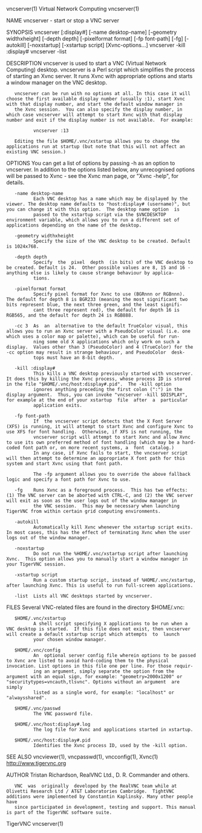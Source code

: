 vncserver(1)                                                                              Virtual Network Computing                                                                              vncserver(1)



NAME
       vncserver - start or stop a VNC server

SYNOPSIS
       vncserver [:display#] [-name desktop-name] [-geometry widthxheight] [-depth depth] [-pixelformat format] [-fp font-path] [-fg] [-autokill] [-noxstartup] [-xstartup script] [Xvnc-options...]
       vncserver -kill :display#
       vncserver -list

DESCRIPTION
       vncserver  is used to start a VNC (Virtual Network Computing) desktop.  vncserver is a Perl script which simplifies the process of starting an Xvnc server.  It runs Xvnc with appropriate options and
       starts a window manager on the VNC desktop.

       vncserver can be run with no options at all. In this case it will choose the first available display number (usually :1), start Xvnc with that display number, and start the default window manager in
       the Xvnc session.  You can also specify the display number, in which case vncserver will attempt to start Xvnc with that display number and exit if the display number is not available.  For example:

              vncserver :13

       Editing the file $HOME/.vnc/xstartup allows you to change the applications run at startup (but note that this will not affect an existing VNC session.)


OPTIONS
       You  can  get  a  list of options by passing -h as an option to vncserver.  In addition to the options listed below, any unrecognised options will be passed to Xvnc - see the Xvnc man page, or "Xvnc
       -help", for details.


       -name desktop-name
              Each VNC desktop has a name which may be displayed by the viewer. The desktop name defaults to "host:display# (username)", but you can change it with this option.  The desktop name option  is
              passed to the xstartup script via the $VNCDESKTOP environment variable, which allows you to run a different set of applications depending on the name of the desktop.

       -geometry widthxheight
              Specify the size of the VNC desktop to be created. Default is 1024x768.

       -depth depth
              Specify  the  pixel  depth  (in bits) of the VNC desktop to be created. Default is 24.  Other possible values are 8, 15 and 16 - anything else is likely to cause strange behaviour by applica-
              tions.

       -pixelformat format
              Specify pixel format for Xvnc to use (BGRnnn or RGBnnn).  The default for depth 8 is BGR233 (meaning the most significant two bits represent blue, the next three green, and the least signifi-
              cant three represent red), the default for depth 16 is RGB565, and the default for depth 24 is RGB888.

       -cc 3  As  an  alternative to the default TrueColor visual, this allows you to run an Xvnc server with a PseudoColor visual (i.e. one which uses a color map or palette), which can be useful for run-
              ning some old X applications which only work on such a display.  Values other than 3 (PseudoColor) and 4 (TrueColor) for the -cc option may result in strange behaviour, and PseudoColor  desk-
              tops must have an 8-bit depth.

       -kill :display#
              This kills a VNC desktop previously started with vncserver.  It does this by killing the Xvnc process, whose process ID is stored in the file "$HOME/.vnc/host:display#.pid".  The -kill option
              ignores anything preceding the first colon (":") in the display argument.  Thus, you can invoke "vncserver -kill $DISPLAY", for example at the end of your xstartup  file  after  a  particular
              application exits.

       -fp font-path
              If  the vncserver script detects that the X Font Server (XFS) is running, it will attempt to start Xvnc and configure Xvnc to use XFS for font handling.  Otherwise, if XFS is not running, the
              vncserver script will attempt to start Xvnc and allow Xvnc to use its own preferred method of font handling (which may be a hard-coded font path or, on more recent systems, a  font  catalog.)
              In any case, if Xvnc fails to start, the vncserver script will then attempt to determine an appropriate X font path for this system and start Xvnc using that font path.

              The -fp argument allows you to override the above fallback logic and specify a font path for Xvnc to use.

       -fg    Runs Xvnc as a foreground process.  This has two effects: (1) The VNC server can be aborted with CTRL-C, and (2) the VNC server will exit as soon as the user logs out of the window manager in
              the VNC session.  This may be necessary when launching TigerVNC from within certain grid computing environments.

       -autokill
              Automatically kill Xvnc whenever the xstartup script exits.  In most cases, this has the effect of terminating Xvnc when the user logs out of the window manager.

       -noxstartup
              Do not run the %HOME/.vnc/xstartup script after launching Xvnc.  This option allows you to manually start a window manager in your TigerVNC session.

       -xstartup script
              Run a custom startup script, instead of %HOME/.vnc/xstartup, after launching Xvnc. This is useful to run full-screen applications.

       -list  Lists all VNC desktops started by vncserver.


FILES
       Several VNC-related files are found in the directory $HOME/.vnc:

       $HOME/.vnc/xstartup
              A shell script specifying X applications to be run when a VNC desktop is started.  If this file does not exist, then vncserver will create a default xstartup script which attempts  to  launch
              your chosen window manager.

       $HOME/.vnc/config
              An  optional server config file wherein options to be passed to Xvnc are listed to avoid hard-coding them to the physical invocation. List options in this file one per line. For those requir-
              ing an argument, simply separate the option from the argument with an equal sign, for example: "geometry=2000x1200" or "securitytypes=vncauth,tlsvnc". Options without an argument  are  simply
              listed as a single word, for example: "localhost" or "alwaysshared".

       $HOME/.vnc/passwd
              The VNC password file.

       $HOME/.vnc/host:display#.log
              The log file for Xvnc and applications started in xstartup.

       $HOME/.vnc/host:display#.pid
              Identifies the Xvnc process ID, used by the -kill option.


SEE ALSO
       vncviewer(1), vncpasswd(1), vncconfig(1), Xvnc(1)
       http://www.tigervnc.org


AUTHOR
       Tristan Richardson, RealVNC Ltd., D. R. Commander and others.

       VNC  was  originally  developed by the RealVNC team while at Olivetti Research Ltd / AT&T Laboratories Cambridge.  TightVNC additions were implemented by Constantin Kaplinsky. Many other people have
       since participated in development, testing and support. This manual is part of the TigerVNC software suite.



TigerVNC                                                                                                                                                                                         vncserver(1)
